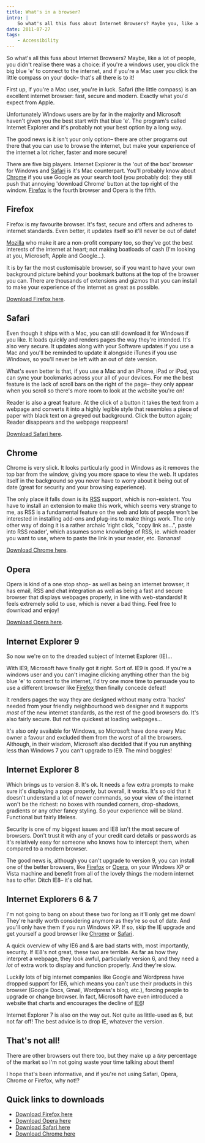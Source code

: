 ```yaml
---
title: What's in a browser?
intro: |
    So what's all this fuss about Internet Browsers? Maybe you, like a lot of people, you didn't realise there was a choice…
date: 2011-07-27
tags:
    - Accessibility
---
```


So what's all this fuss about Internet Browsers? Maybe, like a lot of people, you didn't realise there was a choice: if you're a windows user, you click the big blue 'e' to connect to the internet, and if you're a Mac user you click the little compass on your dock– that's all there is to it!

First up, if you're a Mac user, you're in luck. Safari (the little compass) is an excellent internet browser: fast, secure and modern. Exactly what you'd expect from Apple.

Unfortunately Windows users are by far in the majority and Microsoft haven't given you the best start with that blue 'e'. The program's called Internet Explorer and it's probably not your best option by a long way.

The good news is it isn't your only option– there are other programs out there that you can use to browse the internet, but make your experience of the internet a lot richer, faster and more secure!

There are five big players. Internet Explorer is the 'out of the box' browser for Windows and [Safari](http://www.apple.com/uk/safari/) is it's Mac counterpart. You'll probably know about [Chrome](http://www.google.com/chrome/intl/en-GB/landing_tv.html) if you use Google as your search tool (you probably do): they still push that annoying 'download Chrome' button at the top right of the window. [Firefox](http://europe.mozilla.org/en/) is the fourth browser and Opera is the fifth.

## Firefox

Firefox is my favourite browser. It's fast, secure and offers and adheres to internet standards. Even better, it updates itself so it'll never be out of date!

[Mozilla](http://www.mozilla.org/en-US/) who make it are a non-profit company too, so they've got the best interests of the internet at heart; not making boatloads of cash (I'm looking at you, Microsoft, Apple and Google…).

It is by far the most customisable browser, so if you want to have your own background picture behind your bookmark buttons at the top of the browser you can. There are thousands of extensions and gizmos that you can install to make your experience of the internet as great as possible.

[Download Firefox here](http://europe.mozilla.org/en/).

## Safari

Even though it ships with a Mac, you can still download it for Windows if you like. It loads quickly and renders pages the way they're intended. It's also very secure. It updates along with your Software updates if you use a Mac and you'll be reminded to update it alongside iTunes if you use Windows, so you'll never be left with an out of date version.

What's even better is that, if you use a Mac and an iPhone, iPad or iPod, you can sync your bookmarks across your all of your devices. For me the best feature is the lack of scroll bars on the right of the page– they only appear when you scroll so there's more room to look at the website you're on!

Reader is also a great feature. At the click of a button it takes the text from a webpage and converts it into a highly legible style that resembles a piece of paper with black text on a greyed out background. Click the button again; Reader disappears and the webpage reappears!

[Download Safari here](http://www.apple.com/uk/safari/).

## Chrome

Chrome is very slick. It looks particularly good in Windows as it removes the top bar from the window, giving you more space to view the web. It updates itself in the background so you never have to worry about it being out of date (great for security and your browsing experience).

The only place it falls down is its [RSS](http://tempertemper.net/blog/whats-rss-all-about) support, which is non-existent. You have to install an extension to make this work, which seems very strange to me, as RSS is a fundamental feature on the web and lots of people won't be interested in installing add-ons and plug-ins to make things work. The only other way of doing it is a rather archaic 'right click, "copy link as...", paste into RSS reader', which assumes some knowledge of RSS, ie. which reader you want to use, where to paste the link in your reader, etc. Bananas!

[Download Chrome here](http://www.google.com/chrome/intl/en-GB/landing_tv.html).

## Opera

Opera is kind of a one stop shop- as well as being an internet browser, it has email, RSS and chat integration as well as being a fast and secure browser that displays webpages properly, in line with web-standards! It feels extremely solid to use, which is never a bad thing. Feel free to download and enjoy!

[Download Opera here](http://www.opera.com/).

## Internet Explorer 9

So now we're on to the dreaded subject of Internet Explorer (IE)…

With IE9, Microsoft have finally got it right. Sort of. IE9 is good. If you're a windows user and you can't imagine clicking anything other than the big blue 'e' to connect to the internet, I'd try one more time to persuade you to use a different browser like [Firefox](http://europe.mozilla.org/en/) then finally concede defeat!

It renders pages the way they are designed without many extra 'hacks' needed from your friendly neighbourhood web designer and it supports _most_ of the new internet standards, as the rest of the good browsers do. It's also fairly secure. But not the quickest at loading webpages…

It's also only available for Windows, so Microsoft have done every Mac owner a favour and excluded them from the worst of all the browsers. Although, in their wisdom, Microsoft also decided that if you run anything less than Windows 7 you can't upgrade to IE9. The mind boggles!

## Internet Explorer 8

Which brings us to version 8. It's ok. It needs a few extra prompts to make sure it's displaying a page properly, but overall, it works. It's so old that it doesn't understand a lot of newer commands, so your view of the internet won't be the richest: no boxes with rounded corners, drop-shadows, gradients or any other fancy styling. So your experience will be bland. Functional but fairly lifeless.

Security is one of my biggest issues and IE8 isn't the most secure of browsers. Don't trust it with any of your credit card details or passwords as it's relatively easy for someone who knows how to intercept them, when compared to a modern browser.

The good news is, although you can't upgrade to version 9, you can install one of the better browsers, like [Firefox](http://europe.mozilla.org/en/) or [Opera](http://www.opera.com/), on your Windows XP or Vista machine and benefit from all of the lovely things the modern internet has to offer. Ditch IE8– it's old hat.

## Internet Explorers 6 & 7

I'm not going to bang on about these two for long as it'll only get me down! They're hardly worth considering anymore as they're so out of date. And you'll only have them if you run Windows XP. If so, skip the IE upgrade and get yourself a good browser like [Chrome](http://www.google.com/chrome/intl/en-GB/landing_tv.html) or [Safari](http://www.apple.com/uk/safari/).

A quick overview of why IE6 and & are bad starts with, most importantly, security. If IE8's not great, these two are terrible. As far as how they interpret a webpage, they look awful, particularly version 6, and they need a _lot_ of extra work to display and function properly. And they're slow.

Luckily lots of big internet companies like Google and Wordpress have dropped support for IE6, which means you can't use their products in this browser (Google Docs, Gmail, Wordpress's blog, etc.), forcing people to upgrade or change browser. In fact, Microsoft have even introduced a website that charts and encourages the decline of [IE6](http://www.ie6countdown.com/)!

Internet Explorer 7 is also on the way out. Not quite as little-used as 6, but not far off! The best advice is to drop IE, whatever the version.

## That's not all!

There are other browsers out there too, but they make up a _tiny_ percentage of the market so I'm not going waste your time talking about them!

I hope that's been informative, and if you're not using Safari, Opera, Chrome or Firefox, why not!?

## Quick links to downloads

- [Download Firefox here](http://europe.mozilla.org/en/)
- [Download Opera here](http://www.opera.com/)
- [Download Safari here](http://www.apple.com/uk/safari/)
- [Download Chrome here](http://www.google.com/chrome/intl/en-GB/landing_tv.html)
